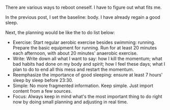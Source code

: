 
There are various ways to reboot oneself. I have to figure out what fits me. 

In the previous post, I set the baseline: body. I have already regain a good sleep. 

Next, the planning would be like the to do list below: 

- Exercise: Start regular aerobic exercise besides swimming: running. Prepare the basic equipment for running. Run for at least 20 minutes each afternoon, with about 20 minutes' anaerobic exercise. 
- Write: Write down all what I want to say: how I kill the momentum; what bad habits had done on my body and spirit; how I feel these days; what I plan to do to end all this mess and restart the momentum. 
- Reemphasize the importance of good sleeping: ensure at least 7 hours' sleep by sleep before 23:30. 
- Simple: No more fragmented information. Keep simple. Just import content from a few sources. 
- Focus: Always keep in mind what's the most important thing to do right now by doing small planning and adjusting in real time. 

